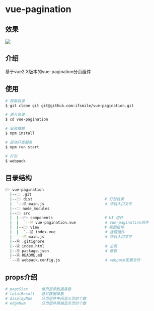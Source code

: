 # vue-pagination

## 效果

![](https://raw.githubusercontent.com/ifsmile/img/master/vue-pagination/GIF.gif)

## 介绍

基于vue2.X版本的vue-pagination分页组件

## 使用

```bash
# 获取目录
$ git clone git git@github.com:ifsmile/vue-pagination.git

# 进入目录
$ cd vue-pagination

# 安装依赖
$ npm install

# 启动开发服务
$ npm run start

# 打包
$ webpack
```

## 目录结构

```bash
🗁 vue-pagination
  |--🗀 .git
  |--🗁 dist                                # 打包目录
  |  `--🗎 main.js                           # 项目入口文件
  |--🗀 node_modules
  |--🗁 src
  |  |--🗁 components                       # UI 组件
  |  |  `--🗎 vue-pagination.vue             # vue-pagination组件
  |  |--🗁 view                             # 视图组件
  |  |  `--🗎 index.vue                      # 挂载组件
  |  `--🗎 main.js                           # 项目入口文件    
  |--🗎 .gitignore
  |--🗎 index.html                           # 主页
  |--🗎 package.json                         # 依赖
  |--🗎 README.md
  `--🗎 webpack.config.js                    # webpack配置文件
```

## props介绍

```bash
# pageSize      每页显示数据条数
# totalResult   总共数据条数
# displayNum    分页组件中间显示页的个数
# edgeNum       分页组件两端显示页的个数
```